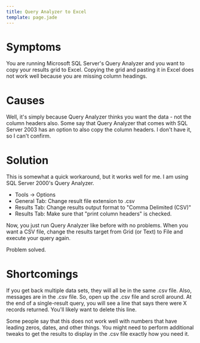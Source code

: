 ```yaml
---
title: Query Analyzer to Excel
template: page.jade
---
```


Symptoms
========

You are running Microsoft SQL Server's Query Analyzer and you want to copy your results grid to Excel.  Copying the grid and pasting it in Excel does not work well because you are missing column headings.


Causes
======

Well, it's simply because Query Analyzer thinks you want the data - not the column headers also.  Some say that Query Analyzer that comes with SQL Server 2003 has an option to also copy the column headers.  I don't have it, so I can't confirm.


Solution
========

This is somewhat a quick workaround, but it works well for me.  I am using SQL Server 2000's Query Analyzer.

* Tools &rarr; Options
* General Tab:  Change result file extension to .csv
* Results Tab:  Change results output format to "Comma Delimited (CSV)"
* Results Tab:  Make sure that "print column headers" is checked.

Now, you just run Query Analyzer like before with no problems.  When you want a CSV file, change the results target from Grid (or Text) to File and execute your query again.

Problem solved.


Shortcomings
============

If you get back multiple data sets, they will all be in the same .csv file.  Also, messages are in the .csv file.  So, open up the .csv file and scroll around.  At the end of a single-result query, you will see a line that says there were X records returned.  You'll likely want to delete this line.

Some people say that this does not work well with numbers that have leading zeros, dates, and other things.  You might need to perform additional tweaks to get the results to display in the .csv file exactly how you need it.
